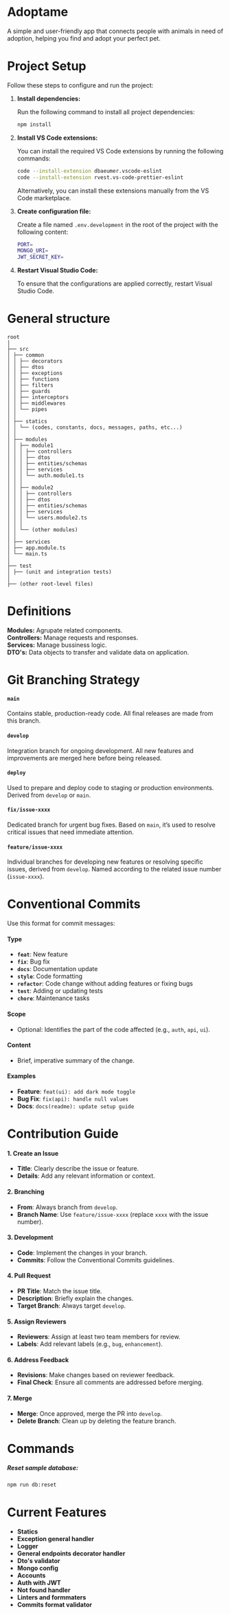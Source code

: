 # Adoptame

A simple and user-friendly app that connects people with animals in need of adoption, helping you find and adopt your perfect pet.

# Project Setup

Follow these steps to configure and run the project:

1. **Install dependencies:**

    Run the following command to install all project dependencies:

    ```bash
    npm install
    ```

2. **Install VS Code extensions:**

    You can install the required VS Code extensions by running the following commands:

    ```bash
    code --install-extension dbaeumer.vscode-eslint
    code --install-extension rvest.vs-code-prettier-eslint
    ```

    Alternatively, you can install these extensions manually from the VS Code marketplace.

3. **Create configuration file:**

    Create a file named `.env.development` in the root of the project with the following content:

    ```bash
    PORT=
    MONGO_URI=
    JWT_SECRET_KEY=
    ```

4. **Restart Visual Studio Code:**

    To ensure that the configurations are applied correctly, restart Visual Studio Code.

# General structure

```
root
│
├── src
│ ├── common
│ │ ├── decorators
│ │ ├── dtos
│ │ ├── exceptions
│ │ ├── functions
│ │ ├── filters
│ │ ├── guards
│ │ ├── interceptors
│ │ ├── middlewares
│ │ └── pipes
│ │
│ ├── statics
│ │ └── (codes, constants, docs, messages, paths, etc...)
│ │
│ ├── modules
│ │ ├── module1
│ │ │ ├── controllers
│ │ │ ├── dtos
│ │ │ ├── entities/schemas
│ │ │ ├── services
│ │ │ └── auth.module1.ts
│ │ │
│ │ ├── module2
│ │ │ ├── controllers
│ │ │ ├── dtos
│ │ │ ├── entities/schemas
│ │ │ ├── services
│ │ │ └── users.module2.ts
│ │ │
│ │ └── (other modules)
│ │
│ ├── services
│ ├── app.module.ts
│ └── main.ts
│
├── test
│ ├── (unit and integration tests)
│
├── (other root-level files)
```

# Definitions
**Modules:** Agrupate related components.\
**Controllers:** Manage requests and responses.\
**Services:** Manage bussiness logic.\
**DTO's:** Data objects to transfer and validate data on application.

# Git Branching Strategy

#### `main`
Contains stable, production-ready code. All final releases are made from this branch.

#### `develop`
Integration branch for ongoing development. All new features and improvements are merged here before being released.

#### `deploy`
Used to prepare and deploy code to staging or production environments. Derived from `develop` or `main`.

#### `fix/issue-xxxx`
Dedicated branch for urgent bug fixes. Based on `main`, it’s used to resolve critical issues that need immediate attention.

#### `feature/issue-xxxx`
Individual branches for developing new features or resolving specific issues, derived from `develop`. Named according to the related issue number (`issue-xxxx`).

# Conventional Commits
Use this format for commit messages:
#### **Type**
- **`feat`**: New feature
- **`fix`**: Bug fix
- **`docs`**: Documentation update
- **`style`**: Code formatting
- **`refactor`**: Code change without adding features or fixing bugs
- **`test`**: Adding or updating tests
- **`chore`**: Maintenance tasks

#### **Scope**
- Optional: Identifies the part of the code affected (e.g., `auth`, `api`, `ui`).

#### **Content**
- Brief, imperative summary of the change.

#### Examples

- **Feature**: `feat(ui): add dark mode toggle`
- **Bug Fix**: `fix(api): handle null values`
- **Docs**: `docs(readme): update setup guide`

# Contribution Guide

#### 1. Create an Issue
- **Title**: Clearly describe the issue or feature.
- **Details**: Add any relevant information or context.

#### 2. Branching
- **From**: Always branch from `develop`.
- **Branch Name**: Use `feature/issue-xxxx` (replace `xxxx` with the issue number).

#### 3. Development
- **Code**: Implement the changes in your branch.
- **Commits**: Follow the Conventional Commits guidelines.

#### 4. Pull Request
- **PR Title**: Match the issue title.
- **Description**: Briefly explain the changes.
- **Target Branch**: Always target `develop`.

#### 5. Assign Reviewers
- **Reviewers**: Assign at least two team members for review.
- **Labels**: Add relevant labels (e.g., `bug`, `enhancement`).

#### 6. Address Feedback
- **Revisions**: Make changes based on reviewer feedback.
- **Final Check**: Ensure all comments are addressed before merging.

#### 7. Merge
- **Merge**: Once approved, merge the PR into `develop`.
- **Delete Branch**: Clean up by deleting the feature branch.

# Commands

##### **Reset sample database:**
  ```bash
  npm run db:reset
  ```

# Current Features

- **Statics**
- **Exception general handler**
- **Logger**
- **General endpoints decorator handler**
- **Dto's validator**
- **Mongo config**
- **Accounts**
- **Auth with JWT**
- **Not found handler**
- **Linters and formmaters**
- **Commits format validator**